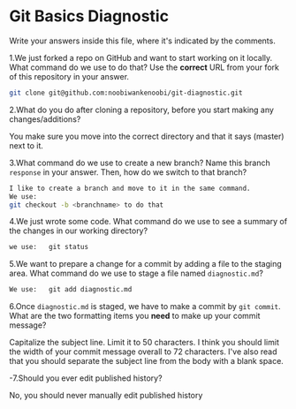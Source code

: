 # Git Basics Diagnostic

Write your answers inside this file, where it's indicated by the comments.

1.We just forked a repo on GitHub and want to start working on it locally.
What command do we use to do that? Use the **correct** URL from your fork of
this repository in your answer.

```sh
git clone git@github.com:noobiwankenoobi/git-diagnostic.git
```

2.What do you do after cloning a repository, before you start making any
changes/additions?

You make sure you move into the correct directory and that it says (master) next to it.

3.What command do we use to create a new branch? Name this branch `response`
    in your answer. Then, how do we switch to that branch?

```sh
I like to create a branch and move to it in the same command.
We use:
git checkout -b <branchname> to do that
```

4.We just wrote some code. What command do we use to see a summary of the
    changes in our working directory?

```sh
we use:   git status
```

5.We want to prepare a change for a commit by adding a file to the staging
    area. What command do we use to stage a file named `diagnostic.md`?

```sh
We use:   git add diagnostic.md
```

6.Once `diagnostic.md` is staged, we have to make a commit by `git commit`.
What are the two formatting items you **need** to make up your commit message?

Capitalize the subject line. Limit it to 50 characters.
I think you should limit the width of your commit message overall to 72 characters.
I've also read that you should separate the subject line from the body with a blank space.

-7.Should you ever edit published history?

No, you should never manually edit published history
